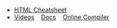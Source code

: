 - [HTML Cheatsheet](https://www.codewithharry.com/blogpost/html-cheatsheet/)
- [Videos](https://www.youtube.com/playlist?list=PLu0W_9lII9ahR1blWXxgSlL4y9iQBnLpR) &nbsp;&nbsp; [Docs](https://www.javascripttutorial.net/)  &nbsp;&nbsp; [Online Compiler](https://www.programiz.com/javascript/online-compiler/)
